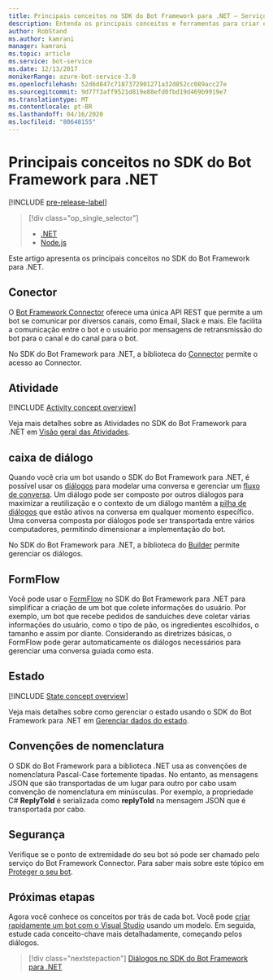 ```yaml
---
title: Principais conceitos no SDK do Bot Framework para .NET – Serviço de Bot
description: Entenda os principais conceitos e ferramentas para criar e implementar bots de conversação disponíveis no SDK do Bot Framework para .NET.
author: RobStand
ms.author: kamrani
manager: kamrani
ms.topic: article
ms.service: bot-service
ms.date: 12/13/2017
monikerRange: azure-bot-service-3.0
ms.openlocfilehash: 52d6d847c7187372901271a32d852cc089acc27e
ms.sourcegitcommit: 9d77f3aff9521d819e88efd0fbd19d469b9919e7
ms.translationtype: MT
ms.contentlocale: pt-BR
ms.lasthandoff: 04/16/2020
ms.locfileid: "80648155"
---
```

# <a name="key-concepts-in-the-bot-framework-sdk-for-net"></a>Principais conceitos no SDK do Bot Framework para .NET

[!INCLUDE [pre-release-label](../includes/pre-release-label-v3.md)]

> [!div class="op_single_selector"]
> - [.NET](../dotnet/bot-builder-dotnet-concepts.md)
> - [Node.js](../nodejs/bot-builder-nodejs-concepts.md)

Este artigo apresenta os principais conceitos no SDK do Bot Framework para .NET.

## <a name="connector"></a>Conector

O [Bot Framework Connector](bot-builder-dotnet-connector.md) oferece uma única API REST que permite a um bot se comunicar por diversos canais, como Email, Slack e mais. Ele facilita a comunicação entre o bot e o usuário por mensagens de retransmissão do bot para o canal e do canal para o bot. 

No SDK do Bot Framework para .NET, a biblioteca do [Connector][connectorLibrary] permite o acesso ao Connector. 

## <a name="activity"></a>Atividade

[!INCLUDE [Activity concept overview](../includes/snippet-dotnet-concept-activity.md)]

Veja mais detalhes sobre as Atividades no SDK do Bot Framework para .NET em [Visão geral das Atividades](bot-builder-dotnet-activities.md).

## <a name="dialog"></a>caixa de diálogo

Quando você cria um bot usando o SDK do Bot Framework para .NET, é possível usar os [diálogos](bot-builder-dotnet-dialogs.md) para modelar uma conversa e gerenciar um [fluxo de conversa](../bot-service-design-conversation-flow.md#dialog-stack). Um diálogo pode ser composto por outros diálogos para maximizar a reutilização e o contexto de um diálogo mantém a [pilha de diálogos](../bot-service-design-conversation-flow.md) que estão ativos na conversa em qualquer momento específico. Uma conversa composta por diálogos pode ser transportada entre vários computadores, permitindo dimensionar a implementação do bot. 

No SDK do Bot Framework para .NET, a biblioteca do [Builder][builderLibrary] permite gerenciar os diálogos.

## <a name="formflow"></a>FormFlow

Você pode usar o [FormFlow](bot-builder-dotnet-formflow.md) no SDK do Bot Framework para .NET para simplificar a criação de um bot que colete informações do usuário. Por exemplo, um bot que recebe pedidos de sanduíches deve coletar várias informações do usuário, como o tipo de pão, os ingredientes escolhidos, o tamanho e assim por diante. Considerando as diretrizes básicas, o FormFlow pode gerar automaticamente os diálogos necessários para gerenciar uma conversa guiada como esta.

## <a name="state"></a>Estado

[!INCLUDE [State concept overview](../includes/snippet-dotnet-concept-state.md)]

Veja mais detalhes sobre como gerenciar o estado usando o SDK do Bot Framework para .NET em [Gerenciar dados do estado](bot-builder-dotnet-state.md).

## <a name="naming-conventions"></a>Convenções de nomenclatura

O SDK do Bot Framework para a biblioteca .NET usa as convenções de nomenclatura Pascal-Case fortemente tipadas. No entanto, as mensagens JSON que são transportadas de um lugar para outro por cabo usam convenção de nomenclatura em minúsculas. Por exemplo, a propriedade C# **ReplyToId** é serializada como **replyToId** na mensagem JSON que é transportada por cabo.

## <a name="security"></a>Segurança

Verifique se o ponto de extremidade do seu bot só pode ser chamado pelo serviço do Bot Framework Connector. Para saber mais sobre este tópico em [Proteger o seu bot](bot-builder-dotnet-security.md).

## <a name="next-steps"></a>Próximas etapas

Agora você conhece os conceitos por trás de cada bot. Você pode [criar rapidamente um bot com o Visual Studio](bot-builder-dotnet-quickstart.md) usando um modelo. Em seguida, estude cada conceito-chave mais detalhadamente, começando pelos diálogos.

> [!div class="nextstepaction"]
> [Diálogos no SDK do Bot Framework para .NET](bot-builder-dotnet-dialogs.md)

[connectorLibrary]: /dotnet/api/microsoft.bot.connector

[builderLibrary]: /dotnet/api/microsoft.bot.builder.dialogs
